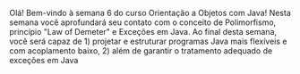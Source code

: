 Olá! Bem-vindo à semana 6 do curso Orientação a Objetos com Java! Nesta semana você aprofundará seu contato com o conceito de Polimorfismo, princípio "Law of Demeter" e Exceções em Java. Ao final desta semana, você será capaz de 1) projetar e estruturar programas Java mais flexíveis e com acoplamento baixo, 2) além de garantir o tratamento adequado de exceções em Java
